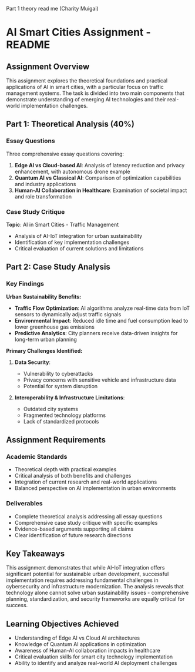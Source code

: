 Part 1 theory read me (Charity Muigai)
# AI Smart Cities Assignment - README

## Assignment Overview
This assignment explores the theoretical foundations and practical applications of AI in smart cities, with a particular focus on traffic management systems. The task is divided into two main components that demonstrate understanding of emerging AI technologies and their real-world implementation challenges.

## Part 1: Theoretical Analysis (40%)

### Essay Questions
Three comprehensive essay questions covering:

1. **Edge AI vs Cloud-based AI**: Analysis of latency reduction and privacy enhancement, with autonomous drone example
2. **Quantum AI vs Classical AI**: Comparison of optimization capabilities and industry applications
3. **Human-AI Collaboration in Healthcare**: Examination of societal impact and role transformation

### Case Study Critique
**Topic**: AI in Smart Cities - Traffic Management
- Analysis of AI-IoT integration for urban sustainability
- Identification of key implementation challenges
- Critical evaluation of current solutions and limitations

## Part 2: Case Study Analysis

### Key Findings

**Urban Sustainability Benefits:**
- **Traffic Flow Optimization**: AI algorithms analyze real-time data from IoT sensors to dynamically adjust traffic signals
- **Environmental Impact**: Reduced idle time and fuel consumption lead to lower greenhouse gas emissions
- **Predictive Analytics**: City planners receive data-driven insights for long-term urban planning

**Primary Challenges Identified:**

1. **Data Security**: 
   - Vulnerability to cyberattacks
   - Privacy concerns with sensitive vehicle and infrastructure data
   - Potential for system disruption

2. **Interoperability & Infrastructure Limitations**:
   - Outdated city systems
   - Fragmented technology platforms
   - Lack of standardized protocols

## Assignment Requirements

### Academic Standards
- Theoretical depth with practical examples
- Critical analysis of both benefits and challenges
- Integration of current research and real-world applications
- Balanced perspective on AI implementation in urban environments

### Deliverables
- Complete theoretical analysis addressing all essay questions
- Comprehensive case study critique with specific examples
- Evidence-based arguments supporting all claims
- Clear identification of future research directions

## Key Takeaways

This assignment demonstrates that while AI-IoT integration offers significant potential for sustainable urban development, successful implementation requires addressing fundamental challenges in cybersecurity and infrastructure modernization. The analysis reveals that technology alone cannot solve urban sustainability issues - comprehensive planning, standardization, and security frameworks are equally critical for success.

## Learning Objectives Achieved
- Understanding of Edge AI vs Cloud AI architectures
- Knowledge of Quantum AI applications in optimization
- Awareness of Human-AI collaboration impacts in healthcare
- Critical evaluation skills for smart city technology implementation
- Ability to identify and analyze real-world AI deployment challenges
